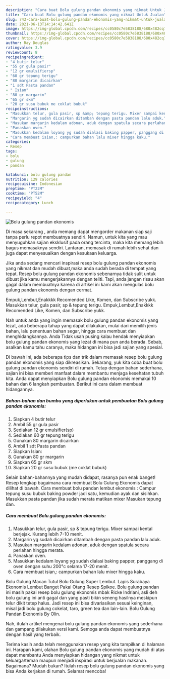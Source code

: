 ```yaml
---
description: "Cara buat Bolu gulung pandan ekonomis yang nikmat Untuk Jualan"
title: "Cara buat Bolu gulung pandan ekonomis yang nikmat Untuk Jualan"
slug: 743-cara-buat-bolu-gulung-pandan-ekonomis-yang-nikmat-untuk-jualan
date: 2021-06-13T14:14:42.641Z
image: https://img-global.cpcdn.com/recipes/cc0580c7e5838188/680x482cq70/bolu-gulung-pandan-ekonomis-foto-resep-utama.jpg
thumbnail: https://img-global.cpcdn.com/recipes/cc0580c7e5838188/680x482cq70/bolu-gulung-pandan-ekonomis-foto-resep-utama.jpg
cover: https://img-global.cpcdn.com/recipes/cc0580c7e5838188/680x482cq70/bolu-gulung-pandan-ekonomis-foto-resep-utama.jpg
author: Ray Douglas
ratingvalue: 3.9
reviewcount: 8
recipeingredient:
- "4 butir telur"
- "55 gr gula pasir"
- "12 gr emulsifiersp"
- "60 gr tepung terigu"
- "80 margarin dicairkan"
- "1 sdt Pasta pandan"
- " Isian"
- "80 gr margarin"
- "65 gr skm"
- "20 gr susu bubuk me coklat bubuk"
recipeinstructions:
- "Masukkan telur, gula pasir, sp &amp; tepung terigu. Mixer sampai kental berjejak. Kurang lebih 7-10 menit."
- "Margarin yg sudah dicairkan ditambah dengan pasta pandan lalu aduk."
- "Masukan margarin kedalam adonan, aduk dengan spatula secara perlahan hingga merata."
- "Panaskan oven."
- "Masukkan kedalam loyang yg sudah dialasi baking papper, panggang di oven dengan suhu 200°c selama 17-20 menit."
- "Cara membuat isian,: campurkan bahan lalu mixer hingga kaku."
categories:
- Resep
tags:
- bolu
- gulung
- pandan

katakunci: bolu gulung pandan 
nutrition: 129 calories
recipecuisine: Indonesian
preptime: "PT22M"
cooktime: "PT52M"
recipeyield: "4"
recipecategory: Lunch

---
```



![Bolu gulung pandan ekonomis](https://img-global.cpcdn.com/recipes/cc0580c7e5838188/680x482cq70/bolu-gulung-pandan-ekonomis-foto-resep-utama.jpg)

Di masa  sekarang , anda memang dapat mengorder makanan siap saji tanpa perlu repot membuatnya sendiri. Namun, untuk kita yang mau menyuguhkan sajian eksklusif pada orang tercinta, maka kita memang lebih bagus memasaknya sendiri. Lantaran, memasak di rumah lebih sehat dan juga dapat menyesuaikan dengan kesukaan keluarga.

Jika anda sedang mencari inspirasi resep bolu gulung pandan ekonomis yang nikmat dan mudah dibuat,maka anda sudah berada di tempat yang tepat. Resep bolu gulung pandan ekonomis  sebenarnya tidak sulit untuk dibuat jika kamu mengerjakannya dengan teliti. Tapi, anda jangan risau akan gagal dalam membuatnya 
karena di artikel ini kami akan mengulas bolu gulung pandan ekonomis dengan cermat.  

Empuk,Lembut,Enakkkk Recomended Like, Komen, dan Subscribe yukk. Masukkan telur, gula pasir, sp &amp; tepung terigu. Empuk,Lembut,Enakkkk Recomended Like, Komen, dan Subscribe yukk.

Nah untuk anda yang ingin memasak bolu gulung pandan ekonomis yang lezat, ada beberapa tahap yang dapat dilakukan, mulai dari memilih jenis bahan, lalu penentuan bahan segar, hingga cara membuat dan menghidangkannya. Anda Tidak usah pusing kalau hendak menyiapkan bolu gulung pandan ekonomis yang lezat di mana pun anda berada. Sebab, asalkan kamu  tahu caranya, maka hidangan ini bisa jadi sajian yang spesial.

Di bawah ini, ada beberapa tips dan trik dalam memasak resep bolu gulung pandan ekonomis yang siap dikreasikan. Sekarang, yuk kita coba buat bolu gulung pandan ekonomis sendiri di rumah. Tetap dengan bahan sederhana, sajian ini bisa memberi manfaat dalam membantu menjaga kesehatan tubuh kita. Anda dapat menyiapkan Bolu gulung pandan ekonomis memakai 10 bahan dan 6 langkah pembuatan. Berikut ini cara dalam membuat hidangannya.

<!--inarticleads1-->

##### Bahan-bahan dan bumbu yang diperlukan untuk pembuatan Bolu gulung pandan ekonomis:

1. Siapkan 4 butir telur
1. Ambil 55 gr gula pasir
1. Sediakan 12 gr emulsifier(sp)
1. Sediakan 60 gr tepung terigu
1. Gunakan 80 margarin dicairkan
1. Ambil 1 sdt Pasta pandan
1. Siapkan  Isian:
1. Gunakan 80 gr margarin
1. Siapkan 65 gr skm
1. Siapkan 20 gr susu bubuk (me coklat bubuk)


Selain bahan-bahannya yang mudah didapat, rasanya pun enak banget! Resep lengkap bagaimana cara membuat Bolu Gulung Ekonomis dapat dilihat di bawah. Cara membuat bolu pandan lembut ekonomis : Campur tepung susu bubuk baking powder jadi satu, kemudian ayak dan sisihkan. Masukkan pasta pandan jika sudah merata matikan mixer Masukan tepung dan. 

<!--inarticleads2-->

##### Cara membuat Bolu gulung pandan ekonomis:

1. Masukkan telur, gula pasir, sp &amp; tepung terigu. Mixer sampai kental berjejak. Kurang lebih 7-10 menit.
1. Margarin yg sudah dicairkan ditambah dengan pasta pandan lalu aduk.
1. Masukan margarin kedalam adonan, aduk dengan spatula secara perlahan hingga merata.
1. Panaskan oven.
1. Masukkan kedalam loyang yg sudah dialasi baking papper, panggang di oven dengan suhu 200°c selama 17-20 menit.
1. Cara membuat isian,: campurkan bahan lalu mixer hingga kaku.


Bolu Gulung Macan Tutul Bolu Gulung Super Lembut. Lapis Surabaya Ekonomis Lembut Banget Pakai Otang Resep Spikoe. Bolu gulung pandan ini masih pakai resep bolu gulung ekonomis mbak Ricke Indriani, asli deh bolu gulung ini anti gagal dan yang pasti bikin seneng hasilnya meskipun telur dikit tetep halus. Jadi resep ini bisa divariasikan sesuai keinginan, misal jadi bolu gulung cokelat, taro, green tea dan lain-lain. Bolu Gulung Pandan Ekonomis By Olin. 

Nah, itulah artikel mengenai  bolu gulung pandan ekonomis  yang sederhana dan gampang dilakukan versi kami. Semoga anda dapat membuatnya dengan hasil yang terbaik. 

Terima kasih anda telah menggunakan resep yang kita tampilkan di halaman ini. Harapan kami, olahan  Bolu gulung pandan ekonomis yang mudah di atas dapat membantu Anda menyiapkan hidangan yang nikmat untuk keluarga/teman maupun menjadi inspirasi untuk berjualan makanan. Bagaimana? Mudah bukan? Itulah resep bolu gulung pandan ekonomis yang bisa Anda kerjakan di rumah. Selamat mencoba!

